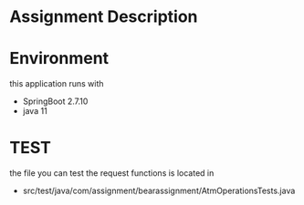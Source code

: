 # Assignment Description

# Environment <br>

this application runs with
- SpringBoot 2.7.10
- java 11

  
# TEST <br>
the file you can test the request functions is located in 
- src/test/java/com/assignment/bearassignment/AtmOperationsTests.java

